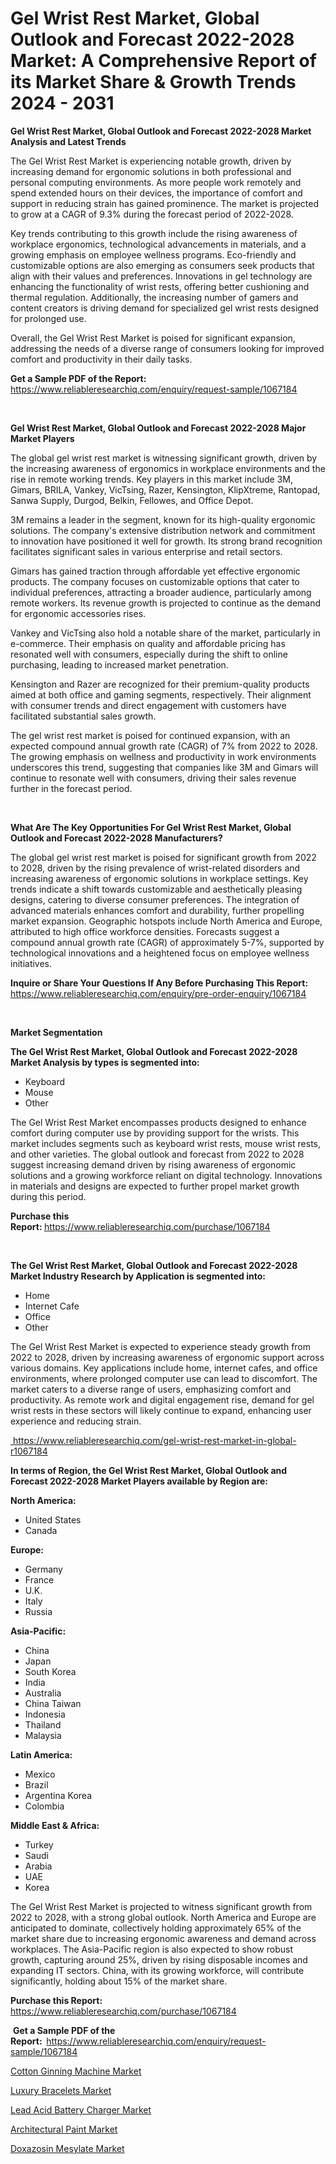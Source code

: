 <p><h1>Gel Wrist Rest Market, Global Outlook and Forecast 2022-2028 Market: A Comprehensive Report of its Market Share & Growth Trends 2024 - 2031</h1></p><p><strong>Gel Wrist Rest Market, Global Outlook and Forecast 2022-2028 Market Analysis and Latest Trends</strong></p>
<p><p>The Gel Wrist Rest Market is experiencing notable growth, driven by increasing demand for ergonomic solutions in both professional and personal computing environments. As more people work remotely and spend extended hours on their devices, the importance of comfort and support in reducing strain has gained prominence. The market is projected to grow at a CAGR of 9.3% during the forecast period of 2022-2028.</p><p>Key trends contributing to this growth include the rising awareness of workplace ergonomics, technological advancements in materials, and a growing emphasis on employee wellness programs. Eco-friendly and customizable options are also emerging as consumers seek products that align with their values and preferences. Innovations in gel technology are enhancing the functionality of wrist rests, offering better cushioning and thermal regulation. Additionally, the increasing number of gamers and content creators is driving demand for specialized gel wrist rests designed for prolonged use.</p><p>Overall, the Gel Wrist Rest Market is poised for significant expansion, addressing the needs of a diverse range of consumers looking for improved comfort and productivity in their daily tasks.</p></p>
<p><strong>Get a Sample PDF of the Report:&nbsp;</strong> <a href="https://www.reliableresearchiq.com/enquiry/request-sample/1067184">https://www.reliableresearchiq.com/enquiry/request-sample/1067184</a></p>
<p>&nbsp;</p>
<p><strong>Gel Wrist Rest Market, Global Outlook and Forecast 2022-2028 Major Market Players</strong></p>
<p><p>The global gel wrist rest market is witnessing significant growth, driven by the increasing awareness of ergonomics in workplace environments and the rise in remote working trends. Key players in this market include 3M, Gimars, BRILA, Vankey, VicTsing, Razer, Kensington, KlipXtreme, Rantopad, Sanwa Supply, Durgod, Belkin, Fellowes, and Office Depot.</p><p>3M remains a leader in the segment, known for its high-quality ergonomic solutions. The company's extensive distribution network and commitment to innovation have positioned it well for growth. Its strong brand recognition facilitates significant sales in various enterprise and retail sectors.</p><p>Gimars has gained traction through affordable yet effective ergonomic products. The company focuses on customizable options that cater to individual preferences, attracting a broader audience, particularly among remote workers. Its revenue growth is projected to continue as the demand for ergonomic accessories rises.</p><p>Vankey and VicTsing also hold a notable share of the market, particularly in e-commerce. Their emphasis on quality and affordable pricing has resonated well with consumers, especially during the shift to online purchasing, leading to increased market penetration.</p><p>Kensington and Razer are recognized for their premium-quality products aimed at both office and gaming segments, respectively. Their alignment with consumer trends and direct engagement with customers have facilitated substantial sales growth.</p><p>The gel wrist rest market is poised for continued expansion, with an expected compound annual growth rate (CAGR) of 7% from 2022 to 2028. The growing emphasis on wellness and productivity in work environments underscores this trend, suggesting that companies like 3M and Gimars will continue to resonate well with consumers, driving their sales revenue further in the forecast period.</p></p>
<p>&nbsp;</p>
<p><strong>What Are The Key Opportunities For Gel Wrist Rest Market, Global Outlook and Forecast 2022-2028 Manufacturers?</strong></p>
<p><p>The global gel wrist rest market is poised for significant growth from 2022 to 2028, driven by the rising prevalence of wrist-related disorders and increasing awareness of ergonomic solutions in workplace settings. Key trends indicate a shift towards customizable and aesthetically pleasing designs, catering to diverse consumer preferences. The integration of advanced materials enhances comfort and durability, further propelling market expansion. Geographic hotspots include North America and Europe, attributed to high office workforce densities. Forecasts suggest a compound annual growth rate (CAGR) of approximately 5-7%, supported by technological innovations and a heightened focus on employee wellness initiatives.</p></p>
<p><strong>Inquire or Share Your Questions If Any Before Purchasing This Report:</strong> <a href="https://www.reliableresearchiq.com/enquiry/pre-order-enquiry/1067184">https://www.reliableresearchiq.com/enquiry/pre-order-enquiry/1067184</a></p>
<p>&nbsp;</p>
<p><strong>Market Segmentation</strong></p>
<p><strong>The Gel Wrist Rest Market, Global Outlook and Forecast 2022-2028 Market Analysis by types is segmented into:</strong></p>
<p><ul><li>Keyboard</li><li>Mouse</li><li>Other</li></ul></p>
<p><p>The Gel Wrist Rest Market encompasses products designed to enhance comfort during computer use by providing support for the wrists. This market includes segments such as keyboard wrist rests, mouse wrist rests, and other varieties. The global outlook and forecast from 2022 to 2028 suggest increasing demand driven by rising awareness of ergonomic solutions and a growing workforce reliant on digital technology. Innovations in materials and designs are expected to further propel market growth during this period.</p></p>
<p><strong>Purchase this Report:&nbsp;</strong><a href="https://www.reliableresearchiq.com/purchase/1067184">https://www.reliableresearchiq.com/purchase/1067184</a></p>
<p>&nbsp;</p>
<p><strong>The Gel Wrist Rest Market, Global Outlook and Forecast 2022-2028 Market Industry Research by Application is segmented into:</strong></p>
<p><ul><li>Home</li><li>Internet Cafe</li><li>Office</li><li>Other</li></ul></p>
<p><p>The Gel Wrist Rest Market is expected to experience steady growth from 2022 to 2028, driven by increasing awareness of ergonomic support across various domains. Key applications include home, internet cafes, and office environments, where prolonged computer use can lead to discomfort. The market caters to a diverse range of users, emphasizing comfort and productivity. As remote work and digital engagement rise, demand for gel wrist rests in these sectors will likely continue to expand, enhancing user experience and reducing strain.</p></p>
<p><a href="https://www.reliableresearchiq.com/gel-wrist-rest-market-in-global-r1067184">&nbsp;https://www.reliableresearchiq.com/gel-wrist-rest-market-in-global-r1067184</a></p>
<p><strong>In terms of Region, the Gel Wrist Rest Market, Global Outlook and Forecast 2022-2028 Market Players available by Region are:</strong></p>
<p>
    <p> <strong> North America: </strong>
        <ul>
            <li>United States</li>
            <li>Canada</li>
        </ul>
        </p> 
    <p> <strong> Europe: </strong>
        <ul>
            <li>Germany</li>
            <li>France</li>
            <li>U.K.</li>
            <li>Italy</li>
            <li>Russia</li>
        </ul>
        </p> 
    <p> <strong> Asia-Pacific: </strong>
        <ul>
            <li>China</li>
            <li>Japan</li>
            <li>South Korea</li>
            <li>India</li>
            <li>Australia</li>
            <li>China Taiwan</li>
            <li>Indonesia</li>
            <li>Thailand</li>
            <li>Malaysia</li>
        </ul>
        </p> 
    <p> <strong> Latin America: </strong>
        <ul>
            <li>Mexico</li>
            <li>Brazil</li>
            <li>Argentina Korea</li>
            <li>Colombia</li>
        </ul>
        </p> 
    <p> <strong> Middle East & Africa: </strong>
        <ul>
            <li>Turkey</li>
            <li>Saudi</li>
            <li>Arabia</li>
            <li>UAE</li>
            <li>Korea</li>
        </ul>
    </p>
    </p>
<p><p>The Gel Wrist Rest Market is projected to witness significant growth from 2022 to 2028, with a strong global outlook. North America and Europe are anticipated to dominate, collectively holding approximately 65% of the market share due to increasing ergonomic awareness and demand across workplaces. The Asia-Pacific region is also expected to show robust growth, capturing around 25%, driven by rising disposable incomes and expanding IT sectors. China, with its growing workforce, will contribute significantly, holding about 15% of the market share.</p></p>
<p><strong>Purchase this Report: </strong><a href="https://www.reliableresearchiq.com/purchase/1067184">https://www.reliableresearchiq.com/purchase/1067184</a></p>
<p>&nbsp;<strong>Get a Sample PDF of the Report:&nbsp;&nbsp;</strong><a href="https://www.reliableresearchiq.com/enquiry/request-sample/1067184">https://www.reliableresearchiq.com/enquiry/request-sample/1067184</a></p>
<p><strong></strong></p>
<p><p><a href="https://www.linkedin.com/pulse/global-market-pulse-trends-growth-analysis-cotton-ginning-cttuf?trackingId=e7Alh64uT7STLNw1Y6s3Xg%3D%3D">Cotton Ginning Machine Market</a></p><p><a href="https://medium.com/@marilyndouglas476/the-luxury-bracelets-market-decisions-are-mostly-driven-by-resource-optimization-and-5b943b8e77d2">Luxury Bracelets Market</a></p><p><a href="https://medium.com/@kylie.mathis078/the-global-lead-acid-battery-charger-market-identifies-drivers-restraints-opportunities-and-b7659279691f">Lead Acid Battery Charger Market</a></p><p><a href="https://issuu.com/reportprime-2/docs/architectural-paint-market-size-203_ce6ceb0d3e20c7">Architectural Paint Market</a></p><p><a href="https://issuu.com/reportprime-2/docs/doxazosin-mesylate-market-size-2030_012c45371f5d41">Doxazosin Mesylate Market</a></p></p>